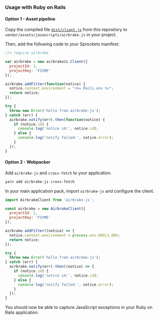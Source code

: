 ### Usage with Ruby on Rails

#### Option 1 - Asset pipeline
Copy the compiled file
[`dist/client.js`](https://github.com/airbrake/airbrake-js/blob/master/dist/client.js)
from this repository to `vendor/assets/javascripts/airbrake.js` in your project.

Then, add the following code to your Sprockets manifest:

```javascript
//= require airbrake

var airbrake = new airbrakeJs.Client({
  projectId: 1,
  projectKey: 'FIXME'
});

airbrake.addFilter(function(notice) {
  notice.context.environment = "<%= Rails.env %>";
  return notice;
});

try {
  throw new Error('hello from airbrake-js');
} catch (err) {
  airbrake.notify(err).then(function(notice) {
    if (notice.id) {
      console.log('notice id:', notice.id);
    } else {
      console.log('notify failed:', notice.error);
    }
  });
}
```

#### Option 2 - Webpacker
Add `airbrake-js` and `cross-fetch` to your application.

```sh
yarn add airbrake-js cross-fetch
```

In your main application pack, import `airbrake-js` and configure the client.

```js
import AirbrakeClient from 'airbrake-js';

const airbrake = new AirbrakeClient({
  projectId: 1,
  projectKey: 'FIXME'
});

airbrake.addFilter((notice) => {
  notice.context.environment = process.env.RAILS_ENV;
  return notice;
});

try {
  throw new Error('hello from airbrake-js');
} catch (err) {
  airbrake.notify(err).then((notice) => {
    if (notice.id) {
      console.log('notice id:', notice.id);
    } else {
      console.log('notify failed:', notice.error);
    }
  });
}
```

You should now be able to capture JavaScript exceptions in your Ruby on Rails
application.
